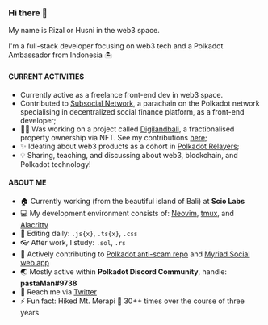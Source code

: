 ### Hi there 👋

My name is Rizal or Husni in the web3 space.

I'm a full-stack developer focusing on web3 tech and a Polkadot Ambassador from Indonesia 🏝️


#### CURRENT ACTIVITIES
- Currently active as a freelance front-end dev in web3 space.
- Contributed to [Subsocial Network](https://github.com/dappforce), a parachain on the Polkadot network specialising in decentralized social finance platform, as a front-end developer;
- 👨‍💻 Was working on a project called [Digilandbali](https://digilandbali.com/), a fractionalised property ownership via NFT. See my contributions [here](https://github.com/digilandbali/digilandbali-web);
- ✨ Ideating about web3 products as a cohort in [Polkadot Relayers](https://medium.com/polkadot-network/polkadot-relayers-2022-b641c1c5b247);
- 💡 Sharing, teaching, and discussing about web3, blockchain, and Polkadot technology!

#### ABOUT ME
- 🏠 Currently working (from the beautiful island of Bali) at **Scio Labs**
- 💻 My development environment consists of: [Neovim](https://neovim.io/), [tmux](https://github.com/tmux/tmux/wiki), and [Alacritty](https://alacritty.org/)
- 🧰 Editing daily: `.js{x}`, `.ts{x}`, `.css`
- 👓 After work, I study: `.sol`, `.rs`
- 💪 Actively contributing to [Polkadot anti-scam repo](https://github.com/polkadot-js/phishing) and [Myriad Social web app](https://github.com/myriadsocial/myriad-web)
- 🌏 Mostly active within **Polkadot Discord Community**, handle: **pastaMan#9738**
- 💬 Reach me via [Twitter](https://twitter.com/mhusnirizal)
- ⚡ Fun fact: Hiked Mt. Merapi 🌋 30++ times over the course of three years
